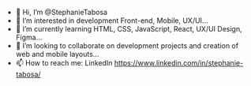 - 👋 Hi, I’m @StephanieTabosa
- 👀 I’m interested in development Front-end, Mobile, UX/UI...
- 🌱 I’m currently learning HTML, CSS, JavaScript, React, UX/UI Design, Figma...
- 💞️ I’m looking to collaborate on development projects and creation of web and mobile layouts...
- 📫 How to reach me: LinkedIn https://www.linkedin.com/in/stephanie-tabosa/

